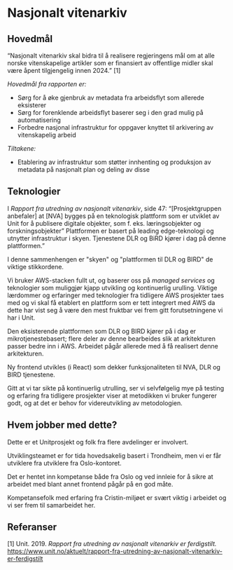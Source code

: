 # Nasjonalt vitenarkiv
## Hovedmål

“Nasjonalt vitenarkiv skal bidra til å realisere regjeringens mål om at alle norske vitenskapelige artikler som er finansiert av offentlige midler skal være åpent tilgjengelig innen 2024.” [1]

*Hovedmål fra rapporten er:*

  - Sørg for å øke gjenbruk av metadata fra arbeidsflyt som allerede eksisterer
  - Sørg for forenklende arbeidsflyt baserer seg i den grad mulig på automatisering
  - Forbedre nasjonal infrastruktur for oppgaver knyttet til arkivering av vitenskapelig arbeid
  
*Tiltakene:*

  - Etablering av infrastruktur som støtter innhenting og produksjon av metadata på nasjonalt plan og deling av disse
  
## Teknologier

I *Rapport fra utredning av nasjonalt vitenarkiv*, side 47: “[Prosjektgruppen anbefaler] at [NVA] bygges på en teknologisk plattform som er utviklet av Unit for å publisere digitale objekter, som f. eks. læringsobjekter og forskningsobjekter” Plattformen er basert på leading edge-teknologi og utnytter infrastruktur i skyen. Tjenestene DLR og BiRD kjører i dag på denne plattformen.”

I denne sammenhengen er "skyen" og "plattformen til DLR og BIRD" de viktige stikkordene.

Vi bruker AWS-stacken fullt ut, og baserer oss på *managed services* og teknologier som muliggjør kjapp utvikling og kontinuerlig urulling. Viktige lærdommer og erfaringer med teknologier fra tidligere AWS prosjekter taes med og vi skal få etablert en plattform som er tett integrert med AWS da dette har vist seg å være den mest fruktbar vei frem gitt forutsetningene vi har i Unit.

Den eksisterende plattformen som DLR og BIRD kjører på i dag er mikrotjenestebasert; flere deler av denne bearbeides slik at arkitekturen passer bedre inn i AWS. Arbeidet pågår allerede med å få realisert denne arkitekturen.

Ny frontend utvikles (i React) som dekker funksjonaliteten til NVA, DLR og BIRD tjenestene.

Gitt at vi tar sikte på kontinuerlig utrulling, ser vi selvfølgelig mye på testing og erfaring fra tidligere prosjekter viser at metodikken vi bruker fungerer godt, og at det er behov for videreutvikling av metodologien.

## Hvem jobber med dette?

Dette er et Unitprosjekt og folk fra flere avdelinger er involvert.

Utviklingsteamet er for tida hovedsakelig basert i Trondheim, men vi er får utviklere fra utviklere fra Oslo-kontoret.

Det er hentet inn kompetanse både fra Oslo og ved innleie for å sikre at arbeidet med blant annet frontend pågår på en god måte.

Kompetansefolk med erfaring fra Cristin-miljøet er svært viktig i arbeidet og vi ser frem til samarbeidet her.

## Referanser
[1] Unit. 2019.  *Rapport fra utredning av nasjonalt vitenarkiv er ferdigstilt.* https://www.unit.no/aktuelt/rapport-fra-utredning-av-nasjonalt-vitenarkiv-er-ferdigstilt
